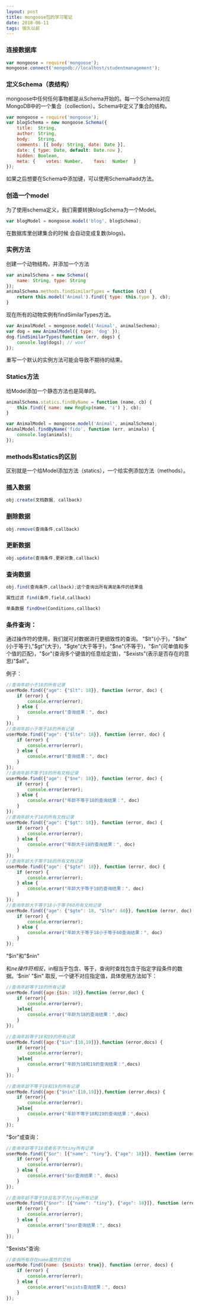 ```yaml
---
layout: post
title: mongoose包的学习笔记
date: 2018-06-11
tags: 很久以前
---
```


### 连接数据库

```javascript
var mongoose = require('mongoose');
mongoose.connect('mongodb://localhost/studentmanagement');
```

### 定义Schema（表结构）

mongoose中任何任何事物都是从Schema开始的。每一个Schema对应MongoDB中的一个集合（collection）。Schema中定义了集合的结构。

```javascript
var mongoose = require('mongoose');
var blogSchema = new mongoose.Schema({  
    title:  String,  
    author: String,  
    body:   String,  
    comments: [{ body: String, date: Date }],  
    date: { type: Date, default: Date.now },  
    hidden: Boolean, 
    meta: {    votes: Number,    favs:  Number  }
});
```

如果之后想要在Schema中添加键，可以使用Schema#add方法。

### 创造一个model

为了使用schema定义，我们需要转换blogSchema为一个Model。

```javascript
var blogModel = mongoose.model('blog', blogSchema);
```

在数据库里创建集合的时候 会自动变成复数(blogs)。

### 实例方法

创建一个动物结构，并添加一个方法

```javascript
var animalSchema = new Schema({ 
    name: String, type: String    
});
animalSchema.methods.findSimilarTypes = function (cb) {
    return this.model('Animal').find({ type: this.type }, cb);
}
```

现在所有的动物实例有findSimilarTypes方法。

```javascript
var AnimalModel = mongoose.model('Animal', animalSechema);
var dog = new AnimalModel({ type: 'dog' });
dog.findSimilarTypes(function (err, dogs) { 
    console.log(dogs); // woof
});
```

重写一个默认的实例方法可能会导致不期待的结果。

### Statics方法

给Model添加一个静态方法也是简单的。

```javascript
animalSchema.statics.findByName = function (name, cb) {
    this.find({ name: new RegExp(name, 'i') }, cb);
}

var AnimalModel = mongoose.model('Animal', animalSchema);
AnimalModel.findByName('fido', function (err, animals) { 
    console.log(animals);
});
```

### methods和statics的区别

区别就是一个给Model添加方法（statics），一个给实例添加方法（methods）。

### 插入数据

```javascript
obj.create(文档数据, callback)
```

### 删除数据

```javascript
obj.remove(查询条件,callback)
```

### 更新数据

```javascript
obj.update(查询条件,更新对象,callback)
```

### 查询数据

```javascript
obj.find(查询条件,callback);这个查询出所有满足条件的结果值

属性过滤 find(条件,field,callback)

单条数据 findOne(Conditions,callback)
```

### 条件查询：

通过操作符的使用，我们就可对数据进行更细致性的查询。
"$lt"(小于)，"$lte"(小于等于),"$gt"(大于)，"$gte"(大于等于)，"$ne"(不等于)，"$in"(可单值和多个值的匹配)，"$or"(查询多个键值的任意给定值)，"$exists"(表示是否存在的意思)"$all"。

例子：

```javascript
//查询年龄小于18的所有记录  
userMode.find({"age": {"$lt": 18}}, function (error, doc) {  
    if (error) {  
        console.error(error);  
    } else {  
        console.error("查询结果：", doc)  
    }  
});  
//查询年龄小于等于18的所有记录  
userMode.find({"age": {"$lte": 18}}, function (error, doc) {  
    if (error) {  
        console.error(error);  
    } else {  
        console.error("查询结果：", doc)  
    }  
});  
//查询年龄不等于18的所有文档记录  
userMode.find({"age": {"$ne": 18}}, function (error, doc) {  
    if (error) {  
        console.error(error);  
    } else {  
        console.error("年龄不等于18的查询结果：", doc)  
    }  
});  
//查询年龄大于18的所有文档记录  
userMode.find({"age": {"$gt": 18}}, function (error, doc) {  
    if (error) {  
        console.error(error);  
    } else {  
        console.error("年龄大于18的查询结果：", doc)  
    }  
});  
//查询年龄大于等于18的所有文档记录  
userMode.find({"age": {"$gte": 18}}, function (error, doc) {  
    if (error) {  
        console.error(error);  
    } else {  
        console.error("年龄大于等于18的查询结果：", doc)  
    }  
});  
//查询年龄大于等于18小于等于60所有文档记录  
userMode.find({"age": {"$gte": 18, "$lte": 60}}, function (error, doc) {  
    if (error) {  
        console.error(error);  
    } else {  
        console.error("年龄大于等于18小于等于60查询结果：", doc)  
    }  
});  
```

"$in"和"$nin"

和$ne操作符相反，$in相当于包含、等于，查询时查找包含于指定字段条件的数据。‘$nin’ "$in" 取反, 一个键不对应指定值，具体使用方法如下：

```javascript
//查询年龄等于18的所有记录  
userMode.find({age:{$in: 18}},function (error,doc) {  
    if (error){  
        console.error(error);  
    }else{  
        console.error("年龄为18的查询结果：",doc)  
    }  
});  
  
//查询年龄等于18和19的所有记录  
userMode.find({age:{"$in":[18,19]}},function (error,docs) {  
    if (error){  
        console.error(error);  
    }else{  
        console.error("年龄为18和19的查询结果：",docs)  
    }  
});  
  
//查询年龄不等于18和19的所有记录  
userMode.find({age:{"$nin":[18,19]}},function (error,docs) {  
    if (error){  
        console.error(error);  
    }else{  
        console.error("年龄不等于18和19的查询结果：",docs)  
    }  
});  
```

"$or"或查询：

```javascript
//查询年龄等于18或者名字为tiny所有记录  
userMode.find({"$or": [{"name": "tiny"}, {"age": 18}]}, function (error, docs) {  
    if (error) {  
        console.error(error);  
    } else {  
        console.error("$or查询结果：", docs)  
    }  
});  
  
//查询年龄不等于18且名字不为tiny所有记录  
userMode.find({"$nor": [{"name": "tiny"}, {"age": 18}]}, function (error, docs) {  
    if (error) {  
        console.error(error);  
    } else {  
        console.error("$nor查询结果：", docs)  
    }  
});  
```

"$exists"查询:

```javascript
//查询所有存在name属性的文档  
userMode.find({name: {$exists: true}}, function (error, docs) {  
    if (error) {  
        console.error(error);  
    } else {  
        console.error("exists查询结果：", docs)  
    }  
});  
```
